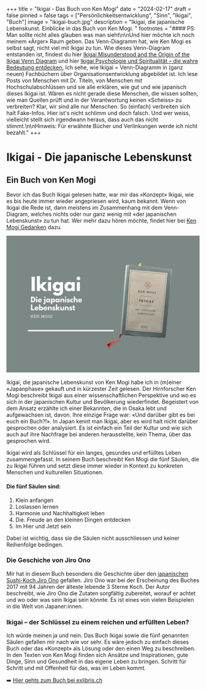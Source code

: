 +++
title = "Ikigai - Das Buch von Ken Mogi"
date = "2024-02-17"
draft = false
pinned = false
tags = ["Persönlichkeitsentwicklung", "Sinn", "Ikigai", "Buch"]
image = "ikigai-buch.jpg"
description = "Ikigai, die japanische Lebenskunst. Einblicke in das Buch von Ken Mogi. "
footnotes = "#### PS: Man sollte nicht alles glauben was man sieht\n\nUnd hier möchte ich noch meinem «Ärger» Raum geben. Das Venn-Diagramm hat, wie Ken Mogi es selbst sagt, nicht viel mit Ikigai zu tun. Wie dieses Venn-Diagram entstanden ist, findest du hier [Ikigai Misunderstood and the Origin of the Ikigai Venn Diagram](https://ikigaitribe.com/ikigai/ikigai-misunderstood/) und hier [Ikigai Psychologie und Spiritualität – die wahre Bedeutung entdecken.](https://finde-zukunft.de/blog/ikigai-psychologie-und-spiritualitaet) Ich sehe, wie Ikigai = Venn-Diagramm in (ganz neuen) Fachbüchern über Organisationsentwicklung abgebildet ist. Ich lese Posts von Menschen mit Dr. Titeln, von Menschen mit Hochschulabschlüssen und sie alle erklären, wie gut und wie japanisch dieses Ikigai ist. Wären es nicht gerade diese Menschen, die wissen sollten, wie man Quellen prüft und in der Verantwortung keinen «Scheiss» zu verbreiten? Klar, wir sind alle nur Menschen. So (einfach) verbreiten sich halt Fake-Infos. Hier ist's nicht schlimm und doch falsch. Und wer weiss, vielleicht stellt sich irgendwann heraus, dass auch das nicht stimmt.\n\nHinweis: Für erwähnte Bücher und Verlinkungen werde ich nicht bezahlt."
+++
# Ikigai - Die japanische Lebenskunst 

## Ein Buch von Ken Mogi

Bevor ich das Buch Ikigai gelesen hatte, war mir das «Konzept» Ikigai, wie es bis heute immer wieder angepriesen wird, kaum bekannt. Wenn von Ikigai die Rede ist, dann meistens im Zusammenhang mit dem Venn-Diagram, welches nichts oder nur ganz wenig mit «der japanischen Lebenskunst» zu tun hat. Wer mehr dazu hören möchte, findet hier bei [Ken Mogi Gedanken](https://www.youtube.com/watch?v=a_2RIydy_NQ) dazu. 

![](ikigai-buch.jpg)

Ikigai, die japanische Lebenskunst von Ken Mogi habe ich in (m)einer «Japanphase» gekauft und in kürzester Zeit gelesen. Der Hirnforscher Ken Mogi beschreibt Ikigai aus einer wissenschaftlichen Perspektive und wo es sich in der japanischen Kultur und Bevölkerung wiederfindet. Begeistert von dem Ansatz erzählte ich einer Bekannten, die in Osaka lebt und aufgewachsen ist, davon. Ihre einzige Frage war: «Und darüber gibt es bei euch ein Buch?!». In Japan kennt man Ikigai, aber es wird halt nicht darüber gesprochen oder analysiert. Es ist einfach ein Teil der Kultur und wie sich auch auf ihre Nachfrage bei anderen herausstellte, kein Thema, über das gesprochen wird. 

Ikigai wird als Schlüssel für ein langes, gesundes und erfülltes Leben zusammengefasst. In seinem Buch beschreibt Ken Mogi die fünf Säulen, die zu Ikigai führen und setzt diese immer wieder in Kontext zu konkreten Menschen und kulturellen Situationen. 

#### Die fünf Säulen sind: 

1. Klein anfangen
2. Loslassen lernen
3. Harmonie und Nachhaltigkeit leben
4. Die. Freude an den kleinen Dingen entdecken
5. Im Hier und Jetzt sein

Dabei ist wichtig, dass sie die Säulen nicht ausschliessen und keiner Reihenfolge bedingen. 

### Die Geschiche von Jiro Ono

Mir hat in diesem Buch besonders die Geschichte über den [japanischen Sushi-Koch Jiro Ono](https://www.youtube.com/watch?v=8R02NE050Jk) gefallen. Jiro Ono war bei der Erscheinung des Buches 2017 mit 94 Jahren der älteste lebende 3 Sterne Koch. Der Autor beschreibt, wie Jiro Ono die Zutaten sorgfältig zubereitet, worauf er achtet und wo oder was sein Ikigai sein könnte. Es ist eines von vielen Beispielen in die Welt von Japaner:innen. 

### **Ikigai – der Schlüssel zu einem reichen und erfüllten Leben?**

Ich würde meinen ja und nein. Das Buch Ikigai sowie die fünf genannten Säulen gefallen mir nach wie vor sehr. Es wäre jedoch zu einfach dieses Buch oder das «Konzept» als Lösung oder den einen Weg zu beschreiben. In den Texten von Ken Mogi finden sich Ansätze und Inspirationen, gute Dinge, Sinn und Gesundheit in das eigene Leben zu bringen. Schritt für Schritt und mit Offenheit für das, was im Leben kommt. 

➡️ [Hier gehts zum Buch bei exlibris.ch](https://www.exlibris.ch/de/buecher-buch/deutschsprachige-buecher/ken-mogi/ikigai/id/9783832165161/)